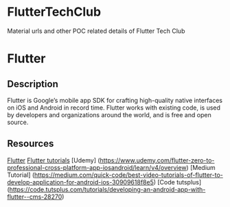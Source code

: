 # FlutterTechClub
Material urls and other POC related details of Flutter Tech Club

# Flutter

## Description
Flutter is Google’s mobile app SDK for crafting high-quality native interfaces on iOS and Android in record time. Flutter works with existing code, is used by developers and organizations around the world, and is free and open source.

## Resources
[Flutter](https://flutter.io/)
[Flutter tutorials](https://flutter.io/tutorials/)
[Udemy] (https://www.udemy.com/flutter-zero-to-professional-cross-platform-app-iosandroid/learn/v4/overview)
[Medium Tutorial] (https://medium.com/quick-code/best-video-tutorials-of-flutter-to-develop-application-for-android-ios-30909618f8e5)
[Code tutsplus] (https://code.tutsplus.com/tutorials/developing-an-android-app-with-flutter--cms-28270)
